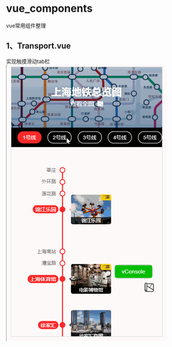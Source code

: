 # vue_components
vue常用组件整理
## 1、Transport.vue
实现触摸滑动tab栏
![运行结果](https://github.com/gyfeng1003/vue_components/blob/master/doc/transport.gif)
